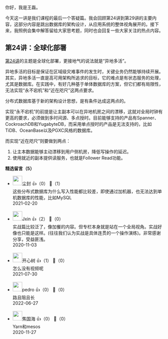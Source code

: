 你好，我是王磊。

今天这一讲是我们课程的最后一个答疑篇。我会回顾第24讲到第29讲的主要内容，这部分内容是跳出数据库的架构设计，从应用系统的整体视角展开的。接下来，我照例会集中解答留给大家思考题，同时也会回复一些大家关注的热点内容。

## 第24讲：全球化部署

[第24讲](https://time.geekbang.org/column/article/293251)的主题是全球化部署，更接地气的说法就是“异地多活”。

异地多活的目标是保证在区域级灾难事件的发生时，关键业务仍然能够持续开展。其实，异地多活一直是高可用架构所追求的目标，它的难点是有状态服务的处理，尤其是数据库。在实践中，有好几种基于单体数据库的方案，但它们都有局限性，无法实现“永不宕机”和“近在咫尺”这两点要求。

分布式数据库基于新的架构设计思想，是有条件达成这两点的。

实现“永不宕机”的前提是让主副本可以在异地机房之间的漂移，这就对全局时钟有更高的要求，必须做到多时间源、多点授时。目前能够支持的产品有Spanner、CockroachDB和YugabyteDB，而采用单点授时的产品是无法支持的，比如TiDB、OceanBase以及PGXC风格的数据库。

而实现“近在咫尺”则要做到两点：

1. 让主本数据能够主动漂移到用户侧机房，降低写操作的延迟。
2. 使用就近的副本提供读服务，也就是Follower Read功能。
<div><strong>精选留言（5）</strong></div><ul>
<li><img src="https://static001.geekbang.org/account/avatar/00/13/07/1e/bdbe93f4.jpg" width="30px"><span>尘封</span> 👍（0） 💬（1）<div>这些分布式数据库为什么写入性能都比较差，即使通过加机器，也无法达到单机数据库的性能，比如MySQL</div>2021-02-20</li><br/><li><img src="https://static001.geekbang.org/account/avatar/00/13/17/27/ec30d30a.jpg" width="30px"><span>Jxin</span> 👍（2） 💬（0）<div>实战篇比较泛了，像加餐的内容。但专栏本身就是站在一个全局视角。实战好像也只能是这样。(往往我们认为实战是具体连贯的一个操作演练)。非常感谢分享，受益匪浅。</div>2020-11-03</li><br/><li><img src="https://static001.geekbang.org/account/avatar/00/28/85/d5/bf45dd31.jpg" width="30px"><span>开心树</span> 👍（1） 💬（0）<div>怎么没有视频呢</div>2021-07-30</li><br/><li><img src="https://static001.geekbang.org/account/avatar/00/12/52/40/e57a736e.jpg" width="30px"><span>pedro</span> 👍（0） 💬（0）<div>路且阻且长</div>2022-06-27</li><br/><li><img src="" width="30px"><span>焦国海</span> 👍（0） 💬（0）<div>Yarn和mesos</div>2020-11-27</li><br/>
</ul>